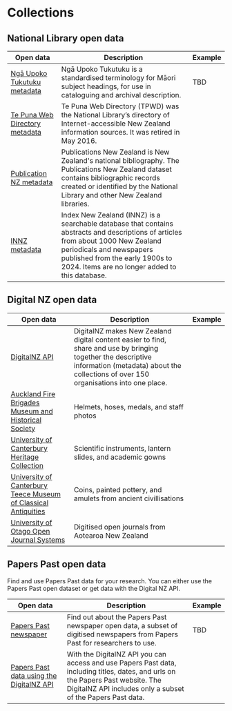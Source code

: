 # Collections

## National Library open data

| Open data                                                                                                  | Description                                                                                                                                                                                                                                       | Example |
| ---------------------------------------------------------------------------------------------------------- | ------------------------------------------------------------------------------------------------------------------------------------------------------------------------------------------------------------------------------------------------- | ------- |
| [Ngā Upoko Tukutuku metadata](https://natlib.govt.nz/about-us/open-data/nga-upoko-tukutuku-metadata)       | Ngā Upoko Tukutuku is a standardised terminology for Māori subject headings, for use in cataloguing and archival description.                                                                                                                     | TBD     |
| [Te Puna Web Directory metadata](https://natlib.govt.nz/about-us/open-data/te-puna-web-directory-metadata) | Te Puna Web Directory (TPWD) was the National Library’s directory of Internet-accessible New Zealand information sources. It was retired in May 2016.                                                                                             |         |
| [Publication NZ metadata](https://natlib.govt.nz/about-us/open-data/publications-nz-metadata)              | Publications New Zealand is New Zealand's national bibliography. The Publications New Zealand dataset contains bibliographic records created or identified by the National Library and other New Zealand libraries.                               |         |
| [INNZ metadata](https://natlib.govt.nz/about-us/open-data/innz-metadata)                                   | Index New Zealand (INNZ) is a searchable database that contains abstracts and descriptions of articles from about 1000 New Zealand periodicals and newspapers published from the early 1900s to 2024. Items are no longer added to this database. |         |

## Digital NZ open data

| Open data                                                                                                                                                                                                          | Description                                                                                                                                                                                           | Example |
| ------------------------------------------------------------------------------------------------------------------------------------------------------------------------------------------------------------------ | ----------------------------------------------------------------------------------------------------------------------------------------------------------------------------------------------------- | ------- |
| [DigitalNZ API](https://natlib.govt.nz/about-us/open-data/digitalnz-api)                                                                                                                                           | DigitalNZ makes New Zealand digital content easier to find, share and use by bringing together the descriptive information (metadata) about the collections of over 150 organisations into one place. |         |
| [Auckland Fire Brigades Museum and Historical Society](https://digitalnz.org/records?i%5Bcontent_partner%5D=Auckland+Fire+Brigades+Museum+and+Historical+Society&text=)                                            | Helmets, hoses, medals, and staff photos                                                                                                                                                              |         |
| [University of Canterbury Heritage Collection](https://digitalnz.org/records?i[primary_collection]=University%20of%20Canterbury%20Heritage%20Collection)                                                           | Scientific instruments, lantern slides, and academic gowns                                                                                                                                            |         |
| [University of Canterbury Teece Museum of Classical Antiquities](https://digitalnz.org/records?i[content_partner]=University%20of%20Canterbury%20Teece%20Museum%20of%20Classical%20Antiquities)                    | Coins, painted pottery, and amulets from ancient civillisations                                                                                                                                       |         |
| [University of Otago Open Journal Systems](https://digitalnz.org/records?text=&i%5Bcontent_partner%5D=University%20of%20Otago&i%5Bprimary_collection%5D=University%20of%20Otago%20Open%20Journal%20Systems&page=1) | Digitised open journals from Aotearoa New Zealand                                                                                                                                                     |         |

## Papers Past open data

Find and use Papers Past data for your research. You can either use the Papers Past open dataset or get data with the Digital NZ API.

| Open data                                                                                                                                           | Description                                                                                                                                                                                     | Example |
| --------------------------------------------------------------------------------------------------------------------------------------------------- | ----------------------------------------------------------------------------------------------------------------------------------------------------------------------------------------------- | ------- |
| [Papers Past newspaper](https://natlib.govt.nz/about-us/open-data/papers-past-metadata/papers-past-newspaper-open-data-pilot)                       | Find out about the Papers Past newspaper open data, a subset of digitised newspapers from Papers Past for researchers to use.                                                                   | TBD     |
| [Papers Past data using the DigitalNZ API](https://natlib.govt.nz/about-us/open-data/papers-past-metadata/papers-past-data-using-the-digitalnz-api) | With the DigitalNZ API you can access and use Papers Past data, including titles, dates, and urls on the Papers Past website. The DigitalNZ API includes only a subset of the Papers Past data. |         |
